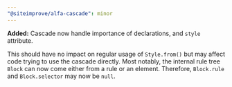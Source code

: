 ```yaml
---
"@siteimprove/alfa-cascade": minor
---
```


**Added:** Cascade now handle importance of declarations, and `style` attribute.

This should have no impact on regular usage of `Style.from()` but may affect code trying to use the cascade directly.
Most notably, the internal rule tree `Block` can now come either from a rule or an element. Therefore, `Block.rule` and `Block.selector` may now be `null`.
